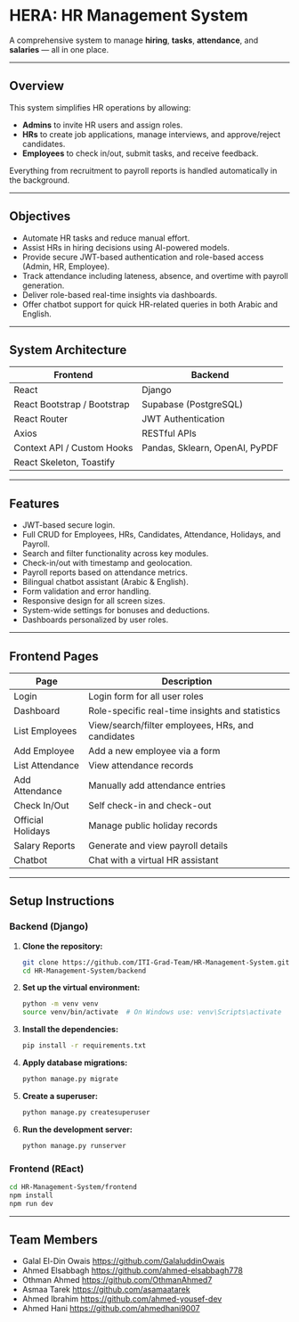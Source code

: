 # HERA: HR Management System

A comprehensive system to manage **hiring**, **tasks**, **attendance**, and **salaries** — all in one place.

---

## Overview

This system simplifies HR operations by allowing:

- **Admins** to invite HR users and assign roles.
- **HRs** to create job applications, manage interviews, and approve/reject candidates.
- **Employees** to check in/out, submit tasks, and receive feedback.

Everything from recruitment to payroll reports is handled automatically in the background.

---

## Objectives

-  Automate HR tasks and reduce manual effort.
-  Assist HRs in hiring decisions using AI-powered models.
-  Provide secure JWT-based authentication and role-based access (Admin, HR, Employee).
-  Track attendance including lateness, absence, and overtime with payroll generation.
-  Deliver role-based real-time insights via dashboards.
-  Offer chatbot support for quick HR-related queries in both Arabic and English.

---

## System Architecture

| Frontend                         | Backend                       |
|----------------------------------|-------------------------------|
| React                            | Django                        |
| React Bootstrap / Bootstrap      | Supabase (PostgreSQL)         |
| React Router                     | JWT Authentication            |
| Axios                            | RESTful APIs                  |
| Context API / Custom Hooks       | Pandas, Sklearn, OpenAI, PyPDF|
| React Skeleton, Toastify         |                               |

---

## Features
- JWT-based secure login.
- Full CRUD for Employees, HRs, Candidates, Attendance, Holidays, and Payroll.
- Search and filter functionality across key modules.
- Check-in/out with timestamp and geolocation.
- Payroll reports based on attendance metrics.
- Bilingual chatbot assistant (Arabic & English).
- Form validation and error handling.
- Responsive design for all screen sizes.
- System-wide settings for bonuses and deductions.
- Dashboards personalized by user roles.

---

## Frontend Pages
| Page	                        | Description                                       |
|-------------------------------|---------------------------------------------------|
| Login	                        | Login form for all user roles                     |
| Dashboard	                    | Role-specific real-time insights and statistics   |
| List Employees	              | View/search/filter employees, HRs, and candidates |
| Add Employee	                | Add a new employee via a form                     |
| List Attendance               |	View attendance records                           |
| Add Attendance	              | Manually add attendance entries                   |
| Check In/Out	                | Self check-in and check-out                       |
| Official Holidays	            | Manage public holiday records                     |
| Salary Reports	              | Generate and view payroll details                 |
| Chatbot	                      | Chat with a virtual HR assistant                  |

---

## Setup Instructions

### Backend (Django)

1. **Clone the repository:**
   ```bash
   git clone https://github.com/ITI-Grad-Team/HR-Management-System.git
   cd HR-Management-System/backend
   ```
2. **Set up the virtual environment:**
   ```bash
   python -m venv venv
   source venv/bin/activate  # On Windows use: venv\Scripts\activate
   ```
3. **Install the dependencies:**
   ```bash
   pip install -r requirements.txt
   ```
4. **Apply database migrations:**
   ```bash
   python manage.py migrate
   ```
5. **Create a superuser:**
   ```bash
   python manage.py createsuperuser
   ```
6. **Run the development server:**
   ```bash
   python manage.py runserver
   ```

### Frontend (REact)
```bash
cd HR-Management-System/frontend
npm install
npm run dev
```
---

## Team Members
- Galal El-Din Owais https://github.com/GalaluddinOwais
- Ahmed Elsabbagh https://github.com/ahmed-elsabbagh778
- Othman Ahmed https://github.com/OthmanAhmed7
- Asmaa Tarek https://github.com/asamaatarek
- Ahmed Ibrahim https://github.com/ahmed-yousef-dev
- Ahmed Hani https://github.com/ahmedhani9007
